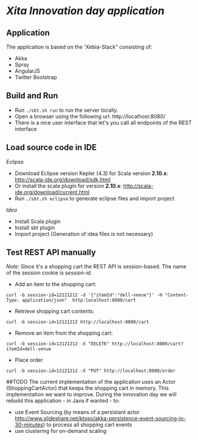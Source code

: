 # _Xita Innovation day application_ 

## Application
The application is based on the 'Xebia-Stack" consisting of: 
- Akka
- Spray
- AngularJS
- Twitter Bootstrap

## Build and Run
- Run ```./sbt.sh run``` to run the server locally. 
- Open a browser using the following url: http://localhost:8080/ 
- There is a nice user interface that let's you call all endpoints of the REST interface

## Load source code in IDE
_Eclipse_
- Download Eclipse version Kepler (4.3) for Scala version **2.10.x**: http://scala-ide.org/download/sdk.html
- Or install the scala plugin for version **2.10.x**: http://scala-ide.org/download/current.html
- Run ```./sbt.sh eclipse``` to generate eclipse files and import project

_Idea_
- Install Scala plugin
- Install sbt plugin
- Import project (Generation of idea files is not necessary)

## Test REST API manually 
_Note:_ Since it's a shopping cart the REST API is session-based. The name of the session cookie is *session-id*.

- Add an item to the shopping cart:
```
curl -b session-id=12121212 -d '{"itemId":"dell-venue"}' -H "Content-Type: application/json"  http:localhost:8080/cart
```

- Retrieve shopping cart contents:
```
curl -b session-id=12121212 http://localhost:8080/cart
```

- Remove an item from the shopping cart:
```
curl -b session-id=12121212 -X "DELETE" http://localhost:8080/cart?itemId=dell-venue
```

- Place order
```
curl -b session-id=12121212 -X "PUT" http://localhost:8080/order
```

##TODO
The current implementation of the application uses an Actor (ShoppingCartActor) that keeps the shopping cart in memory. This implementation we want to improve. During the innovation day we will rebuild this application - in Java if wanted - to:
- use Event Sourcing (by means of a persistant actor http://www.slideshare.net/ktoso/akka-persistence-event-sourcing-in-30-minutes) to process all shopping cart events
- use clustering for on-demand scaling 

